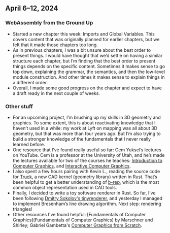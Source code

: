 ## April 6–12, 2024

### WebAssembly from the Ground Up

- Started a new chapter this week: Imports and Global Variables. This covers content that was originally planned for earlier chapters, but we felt that it made those chapters too long.
- As in previous chapters, I was a bit unsure about the best order to present things. I would have thought that we’d settle on having a similar structure each chapter, but I’m finding that the best order to present things depends on the specific content. Sometimes it makes sense to go top down, explaining the grammar, the semantics, and then the low-level module construction. And other times it makes sense to explain things in a different order.
- Overall, I made some good progress on the chapter and expect to have a draft ready in the next couple of weeks.

### Other stuff

- For an upcoming project, I’m brushing up my skills in 3D geometry and graphics. To some extent, this is about reactivating knowledge that I haven’t used in a while: my work at Lyft on mapping was all about 3D geometry, but that was more than four years ago. But I’m also trying to build a stronger knowledge of the fundamentals that I never really learned before.
- One resource that I’ve found really useful so far: Cem Yuksel’s lectures on YouTube. Cem is a professor at the University of Utah, and he’s made the lectures available for two of the courses he teaches: [Introduction to Computer Graphics](https://www.youtube.com/playlist?list=PLplnkTzzqsZTfYh4UbhLGpI5kGd5oW_Hh), and [Interactive Computer Graphics](https://www.youtube.com/playlist?list=PLplnkTzzqsZS3R5DjmCQsqupu43oS9CFN).
- I also spent a few hours pairing with Kevin L., reading the source code for [Truck](https://github.com/ricosjp/truck), a new CAD kernel (geometry library) written in Rust. That’s been helpful to get a better understanding of [b-rep](https://en.wikipedia.org/wiki/Boundary_representation), which is the most common object representation used in CAD tools.
- Finally, I decided to write a toy software renderer in Rust. So far, I’ve been following [Dmitry Sokolov's tinyrenderer](https://github.com/ssloy/tinyrenderer/wiki), and yesterday I managed to implement Bresenham’s line drawing algorithm. Next step: rendering triangles!
- Other resources I've found helpful: [Fundamentals of Computer Graphics](Fundamentals of Computer Graphics) by Marschner and Shirley; Gabriel Gambetta's [Computer Graphics from Scratch](https://gabrielgambetta.com/computer-graphics-from-scratch/).
